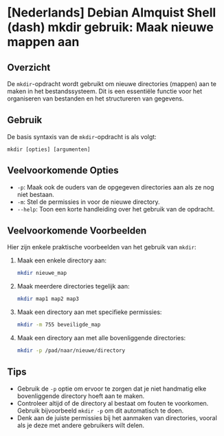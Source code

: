 # [Nederlands] Debian Almquist Shell (dash) mkdir gebruik: Maak nieuwe mappen aan

## Overzicht
De `mkdir`-opdracht wordt gebruikt om nieuwe directories (mappen) aan te maken in het bestandssysteem. Dit is een essentiële functie voor het organiseren van bestanden en het structureren van gegevens.

## Gebruik
De basis syntaxis van de `mkdir`-opdracht is als volgt:

```
mkdir [opties] [argumenten]
```

## Veelvoorkomende Opties
- `-p`: Maak ook de ouders van de opgegeven directories aan als ze nog niet bestaan.
- `-m`: Stel de permissies in voor de nieuwe directory.
- `--help`: Toon een korte handleiding over het gebruik van de opdracht.

## Veelvoorkomende Voorbeelden
Hier zijn enkele praktische voorbeelden van het gebruik van `mkdir`:

1. Maak een enkele directory aan:
   ```bash
   mkdir nieuwe_map
   ```

2. Maak meerdere directories tegelijk aan:
   ```bash
   mkdir map1 map2 map3
   ```

3. Maak een directory aan met specifieke permissies:
   ```bash
   mkdir -m 755 beveiligde_map
   ```

4. Maak een directory aan met alle bovenliggende directories:
   ```bash
   mkdir -p /pad/naar/nieuwe/directory
   ```

## Tips
- Gebruik de `-p` optie om ervoor te zorgen dat je niet handmatig elke bovenliggende directory hoeft aan te maken.
- Controleer altijd of de directory al bestaat om fouten te voorkomen. Gebruik bijvoorbeeld `mkdir -p` om dit automatisch te doen.
- Denk aan de juiste permissies bij het aanmaken van directories, vooral als je deze met andere gebruikers wilt delen.